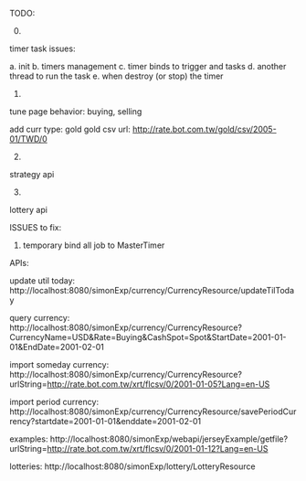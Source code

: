 TODO:

0.
timer task issues:

a. init 
b. timers management
c. timer binds to trigger and tasks
d. another thread to run the task
e. when destroy (or stop) the timer

1.
tune page behavior: 
	buying, selling

add curr type: gold
gold csv url: http://rate.bot.com.tw/gold/csv/2005-01/TWD/0


2.
strategy api

3.
lottery api


ISSUES to fix:
1. temporary bind all job to MasterTimer

APIs:


update util today:
http://localhost:8080/simonExp/currency/CurrencyResource/updateTilToday

query currency:
http://localhost:8080/simonExp/currency/CurrencyResource?CurrencyName=USD&Rate=Buying&CashSpot=Spot&StartDate=2001-01-01&EndDate=2001-02-01

import someday currency:
http://localhost:8080/simonExp/currency/CurrencyResource?urlString=http://rate.bot.com.tw/xrt/flcsv/0/2001-01-05?Lang=en-US

import period currency:
http://localhost:8080/simonExp/currency/CurrencyResource/savePeriodCurrency?startdate=2001-01-01&enddate=2001-02-01

examples:
http://localhost:8080/simonExp/webapi/jerseyExample/getfile?urlString=http://rate.bot.com.tw/xrt/flcsv/0/2001-01-12?Lang=en-US

lotteries:
http://localhost:8080/simonExp/lottery/LotteryResource
